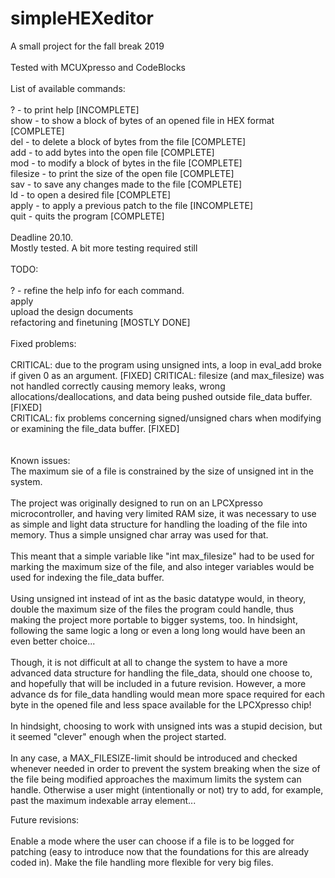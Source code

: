 # simpleHEXeditor
A small project for the fall break 2019
<br>
<br>
Tested with MCUXpresso and CodeBlocks
<br>
<br>
List of available commands:
<br>
<br>
?        - to print help [INCOMPLETE]<br>
show     - to show a block of bytes of an opened file in HEX format [COMPLETE]<br>
del      - to delete a block of bytes from the file [COMPLETE]<br>
add      - to add bytes into the open file [COMPLETE]<br>
mod      - to modify a block of bytes in the file [COMPLETE]<br>
filesize - to print the size of the open file [COMPLETE]<br>
sav      - to save any changes made to the file [COMPLETE]<br>
ld       - to open a desired file [COMPLETE]<br>
apply    - to apply a previous patch to the file [INCOMPLETE]<br>
quit     - quits the program [COMPLETE]
<br>
<br>
Deadline 20.10.
<br>
Mostly tested. A bit more testing required still
<br>
<br>
TODO:
<br>
<br>
?    - refine the help info for each command. <br>
apply<br>
upload the design documents<br>
refactoring and finetuning [MOSTLY DONE]<br>
<br>
Fixed problems:<br>
<br>
CRITICAL: due to the program using unsigned ints, a loop in eval_add broke if given 0 as an argument. [FIXED]
CRITICAL: filesize (and max_filesize) was not handled correctly causing memory leaks, wrong allocations/deallocations,
and data being pushed outside file_data buffer. [FIXED]<br>
CRITICAL: fix problems concerning signed/unsigned chars when modifying or examining the file_data buffer. [FIXED]<br>
<br>
<br>
Known issues:<br>
The maximum sie of a file is constrained by the size of unsigned int in the system.<br>
<br>
The project was originally designed to run on an LPCXpresso microcontroller, and having very limited RAM size, it was necessary to use as simple and light data structure for handling the loading of the file into memory. Thus a simple unsigned char array was used for that.<br>
<br>
This meant that a simple variable like "int max_filesize" had to be used for marking the maximum size of the file, and also integer variables would be used for indexing the file_data buffer.<br>
<br>
Using unsigned int instead of int as the basic datatype would, in theory, double the maximum size of the files the program could handle, thus making the project more portable to bigger systems, too. In hindsight, following the same logic a long or even a long long would have been an even better choice...<br>
<br>
Though, it is not difficult at all to change the system to have a more advanced data structure for handling the file_data, should one choose to, and hopefully that will be included in a future revision. However, a more advance ds for file_data handling would mean more space required for each byte in the opened file and less space available for the LPCXpresso chip!<br>
<br>
In hindsight, choosing to work with unsigned ints was a stupid decision, but it seemed "clever" enough when the project started.<br>
<br>
In any case, a MAX_FILESIZE-limit should be introduced and checked whenever needed in order to prevent the system breaking when the size of the file being modified approaches the maximum limits the system can handle. Otherwise a user might (intentionally or not) try to add, for example, past the maximum indexable array element...

Future revisions:<br>
<br>
Enable a mode where the user can choose if a file is to be logged for patching (easy to introduce now that the foundations for this are already coded in).
Make the file handling more flexible for very big files. 
